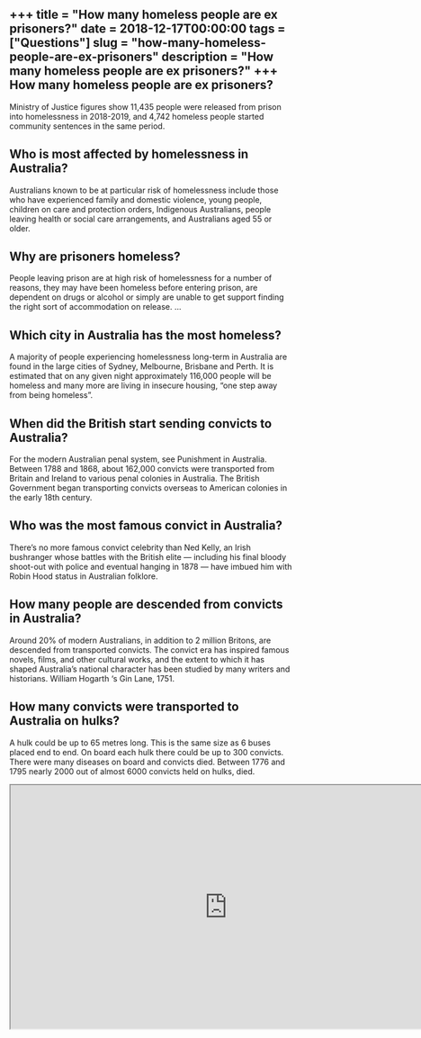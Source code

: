 +++
title = "How many homeless people are ex prisoners?"
date = 2018-12-17T00:00:00
tags = ["Questions"]
slug = "how-many-homeless-people-are-ex-prisoners"
description = "How many homeless people are ex prisoners?"
+++
How many homeless people are ex prisoners?
------------------------------------------

Ministry of Justice figures show 11,435 people were released from prison into homelessness in 2018-2019, and 4,742 homeless people started community sentences in the same period.

Who is most affected by homelessness in Australia?
--------------------------------------------------

Australians known to be at particular risk of homelessness include those who have experienced family and domestic violence, young people, children on care and protection orders, Indigenous Australians, people leaving health or social care arrangements, and Australians aged 55 or older.

Why are prisoners homeless?
---------------------------

People leaving prison are at high risk of homelessness for a number of reasons, they may have been homeless before entering prison, are dependent on drugs or alcohol or simply are unable to get support finding the right sort of accommodation on release. …

Which city in Australia has the most homeless?
----------------------------------------------

A majority of people experiencing homelessness long-term in Australia are found in the large cities of Sydney, Melbourne, Brisbane and Perth. It is estimated that on any given night approximately 116,000 people will be homeless and many more are living in insecure housing, “one step away from being homeless”.

When did the British start sending convicts to Australia?
---------------------------------------------------------

For the modern Australian penal system, see Punishment in Australia. Between 1788 and 1868, about 162,000 convicts were transported from Britain and Ireland to various penal colonies in Australia. The British Government began transporting convicts overseas to American colonies in the early 18th century.

Who was the most famous convict in Australia?
---------------------------------------------

There’s no more famous convict celebrity than Ned Kelly, an Irish bushranger whose battles with the British elite — including his final bloody shoot-out with police and eventual hanging in 1878 — have imbued him with Robin Hood status in Australian folklore.

How many people are descended from convicts in Australia?
---------------------------------------------------------

Around 20% of modern Australians, in addition to 2 million Britons, are descended from transported convicts. The convict era has inspired famous novels, films, and other cultural works, and the extent to which it has shaped Australia’s national character has been studied by many writers and historians. William Hogarth ‘s Gin Lane, 1751.

How many convicts were transported to Australia on hulks?
---------------------------------------------------------

A hulk could be up to 65 metres long. This is the same size as 6 buses placed end to end. On board each hulk there could be up to 300 convicts. There were many diseases on board and convicts died. Between 1776 and 1795 nearly 2000 out of almost 6000 convicts held on hulks, died.

<iframe allow="accelerometer; autoplay; clipboard-write; encrypted-media; gyroscope; picture-in-picture" allowfullscreen="" class="__youtube_prefs__  epyt-is-override  no-lazyload" data-no-lazy="1" data-origheight="433" data-origwidth="770" data-skipgform_ajax_framebjll="" height="433" id="_ytid_55296" loading="lazy" src="https://www.youtube.com/embed/ZHZRtcEoDls?enablejsapi=1&autoplay=0&cc_load_policy=0&cc_lang_pref=&iv_load_policy=1&loop=0&modestbranding=0&rel=1&fs=1&playsinline=0&autohide=2&theme=dark&color=red&controls=1&" title="YouTube player" width="770"></iframe>